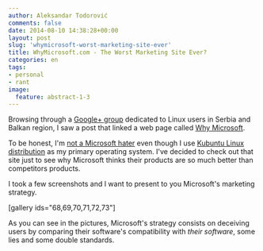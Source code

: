 ```yaml
---
author: Aleksandar Todorović
comments: false
date: 2014-08-10 14:38:28+00:00
layout: post
slug: 'whymicrosoft-worst-marketing-site-ever'
title: WhyMicrosoft.com - The Worst Marketing Site Ever?
categories: en
tags:
- personal
- rant
image:
  feature: abstract-1-3
---
```


Browsing through a [Google+ group](https://plus.google.com/u/0/communities/109586015108702871702) dedicated to Linux users in Serbia and Balkan region, I saw a post that linked a web page called [Why Microsoft](http://www.whymicrosoft.com/).

To be honest, I'm [not a Microsoft hater](http://aleksandartodorovic.wordpress.com/2014/08/05/confession-microsoft-is-not-so-bad/) even though I use [Kubuntu Linux distribution](http://kubuntu.org/) as my primary operating system. I've decided to check out that site just to see why Microsoft thinks their products are so much better than competitors products.

I took a few screenshots and I want to present to you Microsoft's marketing strategy.

[gallery ids="68,69,70,71,72,73"]

As you can see in the pictures, Microsoft's strategy consists on deceiving users by comparing their software's compatibility with _their software_, some lies and some double standards.
